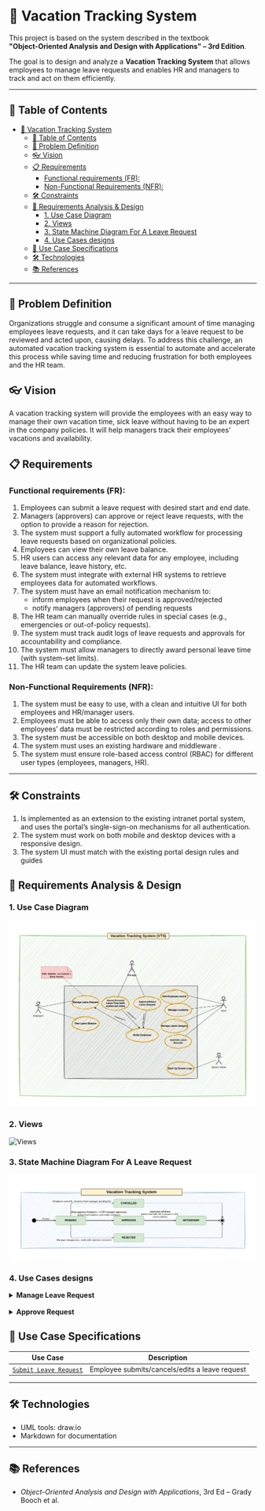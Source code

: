 # 🌴 Vacation Tracking System

This project is based on the system described in the textbook  
**"Object-Oriented Analysis and Design with Applications" – 3rd Edition**.

The goal is to design and analyze a **Vacation Tracking System** that allows employees to manage leave requests and enables HR and managers to track and act on them efficiently.

---

## 📌 Table of Contents

- [🌴 Vacation Tracking System](#-vacation-tracking-system)
  - [📌 Table of Contents](#-table-of-contents)
  - [🧠 Problem Definition](#-problem-definition)
  - [👓 Vision](#-vision)
  - [📋 Requirements](#-requirements)
    - [Functional requirements (FR):](#functional-requirements-fr)
    - [Non-Functional Requirements (NFR):](#non-functional-requirements-nfr)
  - [🛠 Constraints](#-constraints)
  - [🧠 Requirements Analysis \& Design](#-requirements-analysis--design)
    - [1. Use Case Diagram](#1-use-case-diagram)
    - [2. Views](#2-views)
    - [3. State Machine Diagram For A Leave Request](#3-state-machine-diagram-for-a-leave-request)
    - [4. Use Cases designs](#4-use-cases-designs)
  - [📄 Use Case Specifications](#-use-case-specifications)
  - [🛠 Technologies](#-technologies)
  - [📚 References](#-references)
---

## 🧠 Problem Definition
Organizations struggle and consume a significant amount of time managing employees leave requests, and it can take days for a leave request to be reviewed and acted upon, causing delays. To address this challenge, an automated vacation tracking system is essential to automate and accelerate this process while saving time and reducing frustration for both employees and the HR team.
## 👓 Vision
A vacation tracking system will provide the employees with an easy way to manage their own vacation time, sick leave without having to be an expert in the company policies. It will help managers track their employees' vacations and availability.
## 📋 Requirements
### Functional requirements (FR): 
1. Employees can submit a leave request with desired start and end date.  
2. Managers (approvers) can approve or reject leave requests, with the option to provide a reason for rejection.  
3. The system must support a fully automated workflow for processing leave requests based on organizational policies.  
4. Employees can view their own leave balance.  
5. HR users can access any relevant data for any employee, including leave balance, leave history, etc.  
6. The system must integrate with external HR systems to retrieve employees data for automated workflows.
7. The system must have an email notification mechanism to:  
    - inform employees when their request is approved/rejected  
    - notify managers (approvers) of pending requests
8. The HR team can manually override rules in special cases (e.g., emergencies or out-of-policy requests).  
9.  The system must track audit logs of leave requests and approvals for accountability and compliance.  
10. The system must allow managers to directly award personal leave time (with system-set limits).  
11. The HR team can update the system leave policies.  

### Non-Functional Requirements (NFR): 
1. The system must be easy to use, with a clean and intuitive UI for both employees and HR/manager users.
2. Employees must be able to access only their own data; access to other employees’ data must be restricted according to roles and permissions.
3. The system must be accessible on both desktop and mobile devices.
4. The system must uses an existing hardware and middleware .
5. The system must ensure role-based access control (RBAC) for different user types (employees, managers, HR).

---

## 🛠 Constraints
1. Is implemented as an extension to the existing intranet portal system, and
uses the portal’s single-sign-on mechanisms for all authentication.
2. The system must work on both mobile and desktop devices with a responsive design.
3. The system UI must match with the existing portal design rules and guides

## 🧠 Requirements Analysis & Design

### 1. Use Case Diagram
  ![Use Case Diagram](./diagrams/useCaseDiagram.png)

### 2. Views
  ![Views](./views/manageLeaveRequestViews%20.png)

### 3. State Machine Diagram For A Leave Request
  ![State Machine](./diagrams/stateMachineDiagram.png)

### 4. Use Cases designs
<details>
  <summary><strong>Manage Leave Request</strong></summary>

  <br/>

  <details>
    <summary><strong>Sequence Diagram</strong></summary>
    <br/>
    <img src="./diagrams/manageRequestSequenceDiagram.png" alt="Sequence diagram" width="600"/>
  </details>

  <br/>

  <details>
    <summary><strong>ER Diagram</strong></summary>
    <br/>
    <img src="./diagrams/manageLeaveRequestERD.png" alt="ER diagram" width="600"/>
  </details>

  <br/>

  <details>
    <summary><strong>Flow Chart</strong></summary>
    <br/>
    <img src="./diagrams/manageLeaveRequestFlowCharts.png" alt="Flow chart" width="600"/>
  </details>

  <br/>

  <details>
    <summary><strong>Pseudocode for the four operations (submit/cancel/withdraw/edit)</strong></summary>
    <br/>
    <a href="./manageLeaveRequestPseudocode.md">View Pseudocode</a>
  </details>

</details>

<br/>

<details>
  <summary><strong>Approve Request</strong></summary>

  <details>
    <summary><strong>Flow Chart</strong></summary>
    <br/>
    <img src="./diagrams/approveRequestFlowChart.png" alt="Flow chart" width="600"/>
  </details>

  <details>
    <summary><strong>Sequence Diagram</strong></summary>
    <br/>
    <img src="./diagrams/approveRequestSequenceDiagram.png" alt="Sequence diagram" width="600"/>
  </details>
  
   <details>
    <summary><strong>Pseudocode</strong></summary>
    <br/>
    <a href="./approveRequestPseudocode.md">View Pseudocode</a>
  </details>
</details>



## 📄 Use Case Specifications

| Use Case                                                                | Description                                    |
| ----------------------------------------------------------------------- | ---------------------------------------------- |
| [`Submit Leave Request`](use-cases-specification/ManageLeaveRequest.md) | Employee submits/cancels/edits a leave request |

---

## 🛠 Technologies

- UML tools: draw.io
- Markdown for documentation

---

## 📚 References

- *Object-Oriented Analysis and Design with Applications*, 3rd Ed – Grady Booch et al.